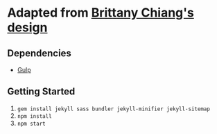 # Adapted from [Brittany Chiang's design](https://github.com/michellekli/bchiang7.github.io)

## Dependencies

- [Gulp](https://gulpjs.com/)

## Getting Started

1.  `gem install jekyll sass bundler jekyll-minifier jekyll-sitemap`
2.  `npm install`
3.  `npm start`
